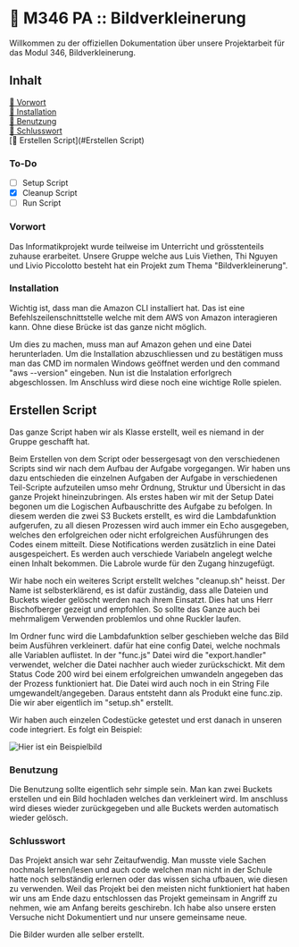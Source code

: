# 📌 M346 PA :: Bildverkleinerung

Willkommen zu der offiziellen Dokumentation über unsere Projektarbeit für das Modul 346, Bildverkleinerung.

## **Inhalt**

[🔹 Vorwort](#vorwort)
<br>
[🔹 Installation](#to-do)
<br>
[🔹 Benutzung](#benutzung)
<br>
[🔹 Schlusswort](#schlusswort)
<br>
[🔹 Erstellen Script](#Erstellen Script)

### To-Do

- [ ] Setup Script
- [x] Cleanup Script
- [ ] Run Script

### Vorwort

Das Informatikprojekt wurde teilweise im Unterricht und grösstenteils zuhause erarbeitet.
Unsere Gruppe welche aus Luis Viethen, Thi Nguyen und Livio Piccolotto besteht hat ein Projekt zum Thema "Bildverkleinerung".

### Installation

Wichtig ist, dass man die Amazon CLI installiert hat. Das ist eine Befehlszeilenschnittstelle welche mit dem AWS von Amazon interagieren kann. Ohne diese Brücke ist das ganze nicht möglich.

Um dies zu machen, muss man auf Amazon gehen und eine Datei herunterladen. Um die Installation abzuschliessen und zu bestätigen muss man das CMD im normalen Windows geöffnet werden und den command "aws --version" eingeben. Nun ist die Instalation erforlgrech abgeschlossen. Im Anschluss wird diese noch eine wichtige Rolle spielen.

## Erstellen Script

Das ganze Script haben wir als Klasse erstellt, weil es niemand in der Gruppe geschafft hat.

Beim Erstellen von dem Script oder bessergesagt von den verschiedenen Scripts sind wir nach dem Aufbau der Aufgabe vorgegangen. Wir haben uns dazu entschieden die einzelnen Aufgaben der Aufgabe in verschiedenen Teil-Scripte aufzuteilen umso mehr Ordnung, Struktur und Übersicht in das ganze Projekt hineinzubringen. Als erstes haben wir mit der Setup Datei begonen um die Logischen Aufbauschritte des Aufgabe zu befolgen. In diesem werden die zwei S3 Buckets erstellt, es wird die Lambdafunktion aufgerufen, zu all diesen Prozessen wird auch immer ein Echo ausgegeben, welches den erfolgreichen oder nicht erfolgreichen Ausführungen des Codes einem mitteilt. Diese Notifications werden zusätzlich in eine Datei ausgespeichert. Es werden auch verschiede Variabeln angelegt welche einen Inhalt bekommen. Die Labrole wurde für den Zugang hinzugefügt.

Wir habe noch ein weiteres Script erstellt welches "cleanup.sh" heisst. Der Name ist selbsterklärend, es ist dafür zuständig, dass alle Dateien und Buckets wieder gelöscht werden nach ihrem Einsatzt. Dies hat uns Herr Bischofberger gezeigt und empfohlen. So sollte das Ganze auch bei mehrmaligem Verwenden problemlos und ohne Ruckler laufen.

Im Ordner func wird die Lambdafunktion selber geschieben welche das Bild beim Ausführen verkleinert. dafür hat eine config Datei, welche nochmals alle Variablen auflistet. In der "func.js" Datei wird die "export.handler" verwendet, welcher die Datei nachher auch wieder zurückschickt. Mit dem Status Code 200 wird bei einem erfolgreichen umwandeln angegeben das der Prozess funktioniert hat. Die Datei wird auch noch in ein String File umgewandelt/angegeben. Daraus entsteht dann als Produkt eine func.zip. Die wir aber eigentlich im "setup.sh" erstellt.

Wir haben auch einzelen Codestücke getestet und erst danach in unseren code integriert. Es folgt ein Beispiel:

![Hier ist ein Beispielbild](./image.png)

### Benutzung

Die Benutzung sollte eigentlich sehr simple sein. Man kan zwei Buckets erstellen und ein Bild hochladen welches dan verkleinert wird. Im anschluss wird dieses wieder zurückgegeben und alle Buckets werden automatisch wieder gelösch.

### Schlusswort

Das Projekt ansich war sehr Zeitaufwendig. Man musste viele Sachen nochmals lernen/lesen und auch code welchen man nicht in der Schule hatte noch selbständig erlernen oder das wissen sicha ufbauen, wie diesen zu verwenden. Weil das Projekt bei den meisten nicht funktioniert hat haben wir uns am Ende dazu entschlossen das Projekt gemeinsam in Angriff zu nehmen, wie am Anfang bereits geschirebn. Ich habe also unsere ersten Versuche nicht Dokumentiert und nur unsere gemeinsame neue.

Die Bilder wurden alle selber erstellt.
